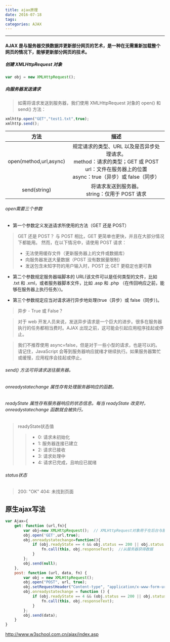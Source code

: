 ```yaml
---
title: ajax原理
date: 2016-07-18
tags:
categories: AJAX
---
```

------

#### AJAX 是与服务器交换数据并更新部分网页的艺术，是一种在无需重新加载整个网页的情况下，能够更新部分网页的技术。

<!-- more -->

##### 创建 XMLHttpRequest 对象

```js
var obj = new XMLHttpRequest();
```
##### 向服务器发送请求

> 如需将请求发送到服务器，我们使用 XMLHttpRequest 对象的 open() 和 send() 方法：

```js
xmlhttp.open("GET","test1.txt",true);
xmlhttp.send();
```
| 方法        | 描述    |
| :----:      | :----:  |
| open(method,url,async)        | 规定请求的类型、URL 以及是否异步处理请求。</br> method：请求的类型；GET 或 POST </br>url：文件在服务器上的位置 </br>async：true（异步）或 false（同步）     |
| send(string)        | 	将请求发送到服务器。</br> string：仅用于 POST 请求      |

###### open需要三个参数

* 第一个参数定义发送请求所使用的方法（GET 还是 POST）

> GET 还是 POST？
> 与 POST 相比，GET 更简单也更快，并且在大部分情况下都能用。
> 然而，在以下情况中，请使用 POST 请求：
> * 无法使用缓存文件（更新服务器上的文件或数据库）
> * 向服务器发送大量数据（POST 没有数据量限制）
> * 发送包含未知字符的用户输入时，POST 比 GET 更稳定也更可靠


* 第二个参数规定服务器端脚本的 URL(该文件可以是任何类型的文件，比如 .txt 和 .xml，或者服务器脚本文件，比如 .asp 和 .php （在传回响应之前，能够在服务器上执行任务）)。

* 第三个参数规定应当对请求进行异步地处理(true（异步）或 false（同步）)。

> 异步 - True 或 False？

> 对于 web 开发人员来说，发送异步请求是一个巨大的进步。很多在服务器执行的任务都相当费时。AJAX 出现之前，这可能会引起应用程序挂起或停止。

> 我们不推荐使用 async=false，但是对于一些小型的请求，也是可以的。
请记住，JavaScript 会等到服务器响应就绪才继续执行。如果服务器繁忙或缓慢，应用程序会挂起或停止。

###### send() 方法可将请求送往服务器。

###### onreadystatechange 属性存有处理服务器响应的函数。

###### readyState 属性存有服务器响应的状态信息。每当 readyState 改变时，onreadystatechange 函数就会被执行。

> readyState状态值
>> * 0: 请求未初始化
>> * 1: 服务器连接已建立
>> * 2: 请求已接收
>> * 3: 请求处理中
>> * 4: 请求已完成，且响应已就绪

###### status状态

> 200: "OK"
> 404: 未找到页面

## 原生ajax写法

```js
var Ajax={
    get: function (url,fn){
        var obj=new XMLHttpRequest();  // XMLHttpRequest对象用于在后台与服务器交换数据          
        obj.open('GET',url,true);
        obj.onreadystatechange=function(){
            if (obj.readyState == 4 && obj.status == 200 || obj.status == 304) { // readyState==4说明请求已完成
                fn.call(this, obj.responseText);  //从服务器获得数据
            }
        };
        obj.send(null);
    },
    post: function (url, data, fn) {
        var obj = new XMLHttpRequest();
        obj.open("POST", url, true);
        obj.setRequestHeader("Content-type", "application/x-www-form-urlencoded"); // 发送信息至服务器时内容编码类型
        obj.onreadystatechange = function () {
            if (obj.readyState == 4 && (obj.status == 200 || obj.status == 304)) {  // 304未修改
                fn.call(this, obj.responseText);
            }
        };
        obj.send(data);
    }
}
```

http://www.w3school.com.cn/ajax/index.asp